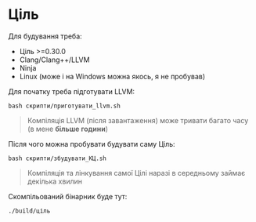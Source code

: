 # Ціль

Для будування треба:

- Ціль >=0.30.0
- Clang/Clang++/LLVM
- Ninja
- Linux (може і на Windows можна якось, я не пробував)

Для початку треба підготувати LLVM:

```shell
bash скрипти/приготувати_llvm.sh
```

> Компіляція LLVM (після завантаження) може тривати багато часу (в мене **більше години**)

Після чого можна пробувати будувати саму Ціль:

```shell
bash скрипти/збудувати_КЦ.sh
```

> Компіляція та лінкування самої Цілі наразі в середньому займає декілька хвилин

Скомпільований бінарник буде тут:

```shell
./build/ціль
```